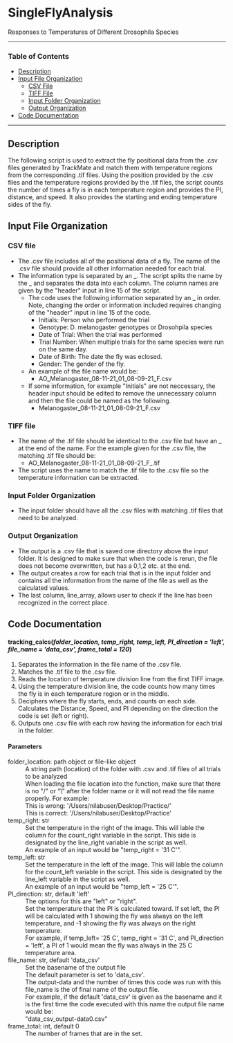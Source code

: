 # SingleFlyAnalysis
Responses to Temperatures of Different Drosophila Species

---

### Table of Contents

- [Description](#description)
- [Input File Organization](#input-file-organization)
	- [CSV File](#csv-file)
	- [TIFF File](#tiff-file)
  - [Input Folder Organization](#input-folder-organization)
  - [Output Organization](#output-organization)
- [Code Documentation](#code-documentation)

---

## Description

The following script is used to extract the fly positional data from the .csv files generated by TrackMate and match them with temperature regions from the corresponding .tif files. 
Using the position provided by the .csv files and the temperature regions provided by the .tif files, the script counts the number of times a fly is in each temperature region and provides the PI, distance, and speed.
It also provides the starting and ending temperature sides of the fly.

## Input File Organization

### CSV file
  - The .csv file includes all of the positional data of a fly. The name of the .csv file should provide all other information needed for each trial.
  - The information type is separated by an _. The script splits the name by the _ and separates the data into each column. The column names are given by the "header" input in line 15 of the script.
      - The code uses the following information separated by an _ in order. Note, changing the order or information included requires changing of the "header" input in line 15 of the code.
          - Initials: Person who performed the trial
          - Genotype: D. melanogaster genotypes or Drosohpila species
          - Date of Trial: When the trial was performed
          - Trial Number: When multiple trials for the same species were run on the same day.
          - Date of Birth: The date the fly was eclosed.
          - Gender: The gender of the fly.
      - An example of the file name would be:
          - AO_Melanogaster_08-11-21_01_08-09-21_F.csv
      - If some information, for example "Initials" are not neccessary, the header input should be edited to remove the unnecessary column and then the file could be named as the following.
          - Melanogaster_08-11-21_01_08-09-21_F.csv
          
### TIFF file
  - The name of the .tif file should be identical to the .csv file but have an _ at the end of the name. For the example given for the .csv file, the matching .tif file should be:
      - AO_Melanogaster_08-11-21_01_08-09-21_F_.tif
  - The script uses the name to match the .tif file to the .csv file so the temperature information can be extracted. 
  
### Input Folder Organization
  - The input folder should have all the .csv files with matching .tif files that need to be analyzed.
  
### Output Organization
  - The output is a .csv file that is saved one directory above the input folder. It is designed to make sure that when the code is rerun, the file does not become overwritten, but has a 0,1,2 etc. at the end.
  - The output creates a row for each trial that is in the input folder and contains all the information from the name of the file as well as the calculated values.
  - The last column, line_array, allows user to check if the line has been recognized in the correct place.

## Code Documentation

#### tracking_calcs(*folder_location, temp_right, temp_left, PI_direction = 'left', file_name = 'data_csv', frame_total = 120*)  
  
1) Separates the information in the file name of the .csv file.
2) Matches the .tif file to the .csv file. 
3) Reads the location of temperature division line from the first TIFF image.
4) Using the temperature division line, the code counts how many times the fly is in each temperature region or in the middle. 
5) Deciphers where the fly starts, ends, and counts on each side. Calculates the Distance, Speed, and PI depending on the direction the code is set (left or right).
6) Outputs one .csv file with each row having the information for each trial in the folder.
  
#### Parameters
<dl>
	<dt>folder_location: path object or file-like object</dt> 
		<dd>A string path (location) of the folder with .csv and .tif files of all trials to be analyzed</dd>
		<dd>When loading the file location into the function, make sure that there is no "/" or “\” after the folder name or it will not read the file name properly. For example:</dd>
		<dd>This is wrong: '/Users/nilabuser/Desktop/Practice/'</dd>
		<dd>This is correct: '/Users/nilabuser/Desktop/Practice'</dd>
	<dt>temp_right: str </dt> 
		<dd>Set the temperature in the right of the image. This will lable the column for the count_right variable in the script. This side is designated by the line_right variable in the script as well.</dd>
    <dd> An example of an input would be "temp_right = '31 C'".
	<dt>temp_left: str</dt>
		<dd>Set the temperature in the left of the image. This will lable the column for the count_left variable in the script. This side is designated by the line_left variable in the script as well.</dd>
		<dd> An example of an input would be "temp_left = '25 C'".
	<dt>PI_direction: str, default 'left'</dt>
    <dd> The options for this are "left" or "right". </dd>
		<dd> Set the temperature that the PI is calculated toward. If set left, the PI will be calculated with 1 showing the fly was always on the left temperature, and -1 showing the fly was always on the right temperature.</dd>
		<dd>For example, if temp_left= '25 C', temp_right = '31 C', and PI_direction = 'left', a PI of 1 would mean the fly was always in the 25 C temperature area. </dd>
	<dt>file_name: str, default 'data_csv'</dt>
		<dd>Set the basename of the output file</dd> 
		<dd>The default parameter is set to 'data_csv'.</dd>
    <dd> The output-data and the number of times this code was run with this file_name is the of final name of the output file. 
    <dd> For example, if the default 'data_csv' is given as the basename and it is the first time the code executed with this name the output file name would be:
    <dd> "data_csv_output-data0.csv"
	<dt>frame_total: int, default 0 </dt>
		<dd>The number of frames that are in the set.</dd>
</dl>
